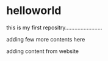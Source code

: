 # helloworld

this is my first repositry........................

adding few more contents here

adding content from website
